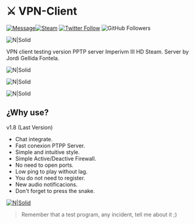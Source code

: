 # ⚔️ VPN-Client 
[![Message](https://img.shields.io/badge/💀_Deprecated-red)](https://store.steampowered.com/app/752580/Imperivm_RTC__HD_Edition_Great_Battles_of_Rome)[![Steam](https://img.shields.io/badge/Imperivm_RTC-grey?logo=steam&logoColor=white&labelColor=grey)](https://youtu.be/XkGclKIlED0)
[![Twitter Follow](https://img.shields.io/twitter/follow/d4nijerez?style=social)](https://twitter.com/d4nijerez) ![GitHub Followers](https://img.shields.io/github/followers/danijerez?style=social)

![N|Solid](https://i.imgur.com/D75FFJI.png)  


VPN client testing version PPTP server Imperivm III HD Steam. Server by Jordi Gellida Fontela.


![N|Solid](https://i.imgur.com/WyftONg.png) 

![N|Solid](https://i.imgur.com/mkSfDAr.png) 

![N|Solid](https://i.imgur.com/lVHUW99.png) 

## ¿Why use?
v1.8 (Last Version)
- Chat integrate.
- Fast conexion PTPP Server.
- Simple and intuitive style.
- Simple Active/Deactive Firewall.
- No need to open ports.
- Low ping to play without lag.
- You do not need to register.
- New audio notificacions.
- Don't forget to press the snake.

[![N|Solid](https://i.imgur.com/EOlujXW.png)](https://twitter.com/RattlesMake) 

> Remember that a test program, any incident, tell me about it ;)
